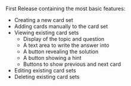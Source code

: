 First Release containing the most basic features:
- Creating a new card set
- Adding cards manually to the card set
- Viewing existing card sets
  - Display of the topic and question
  - A text area to write the answer into
  - A button revealing the solution
  - A button showing a hint
  - Buttons to show previous and next card
- Editing existing card sets
- Deleting existing card sets